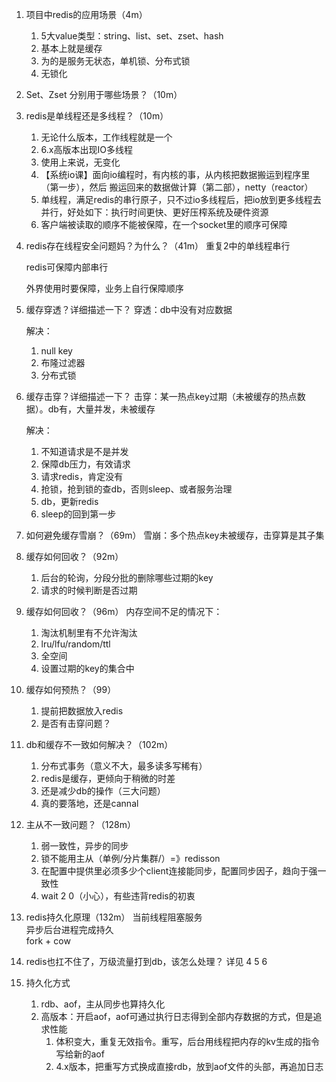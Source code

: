 1. 项目中redis的应用场景（4m）
    1. 5大value类型：string、list、set、zset、hash
    1. 基本上就是缓存
    1. 为的是服务无状态，单机锁、分布式锁
    1. 无锁化
1. Set、Zset 分别用于哪些场景？（10m）
1. redis是单线程还是多线程？（10m）
    1. 无论什么版本，工作线程就是一个
    1. 6.x高版本出现IO多线程
    1. 使用上来说，无变化
    1. 【系统io课】面向io编程时，有内核的事，从内核把数据搬运到程序里（第一步），然后 搬运回来的数据做计算（第二部），netty（reactor）
    1. 单线程，满足redis的串行原子，只不过io多线程后，把io放到更多线程去并行，好处如下：执行时间更快、更好压榨系统及硬件资源
    1. 客户端被读取的顺序不能被保障，在一个socket里的顺序可保障
1. redis存在线程安全问题妈？为什么？（41m）
    重复2中的单线程串行

    redis可保障内部串行

    外界使用时要保障，业务上自行保障顺序
1. 缓存穿透？详细描述一下？
    穿透：db中没有对应数据

    解决：
    1. null key
    1. 布隆过滤器
    1. 分布式锁
1. 缓存击穿？详细描述一下？
    击穿：某一热点key过期（未被缓存的热点数据）。db有，大量并发，未被缓存

    解决：
    1. 不知道请求是不是并发
    1. 保障db压力，有效请求
    1. 请求redis，肯定没有
    1. 抢锁，抢到锁的查db，否则sleep、或者服务治理
    1. db，更新redis
    1. sleep的回到第一步
1. 如何避免缓存雪崩？（69m）
    雪崩：多个热点key未被缓存，击穿算是其子集

1. 缓存如何回收？（92m）
    1. 后台的轮询，分段分批的删除哪些过期的key
    1. 请求的时候判断是否过期

1. 缓存如何回收？（96m）
    内存空间不足的情况下：
    1. 淘汰机制里有不允许淘汰
    1. lru/lfu/random/ttl
    1. 全空间
    1. 设置过期的key的集合中

1. 缓存如何预热？（99）
    1. 提前把数据放入redis
    1. 是否有击穿问题？

1. db和缓存不一致如何解决？（102m）
    1. 分布式事务（意义不大，最多读多写稀有）
    1. redis是缓存，更倾向于稍微的时差
    1. 还是减少db的操作（三大问题）
    1. 真的要落地，还是cannal
1. 主从不一致问题？（128m）
    1. 弱一致性，异步的同步
    1. 锁不能用主从（单例/分片集群/）=》redisson
    1. 在配置中提供里必须多少个client连接能同步，配置同步因子，趋向于强一致性
    1. wait 2 0（小心），有些违背redis的初衷
1. redis持久化原理（132m）
    当前线程阻塞服务   
    异步后台进程完成持久   
    fork + cow
1. redis也扛不住了，万级流量打到db，该怎么处理？
    详见 4 5 6
1. 持久化方式
    1. rdb、aof，主从同步也算持久化
    1. 高版本：开启aof，aof可通过执行日志得到全部内存数据的方式，但是追求性能
        1. 体积变大，重复无效指令。重写，后台用线程把内存的kv生成的指令写给新的aof
        1. 4.x版本，把重写方式换成直接rdb，放到aof文件的头部，再追加日志
